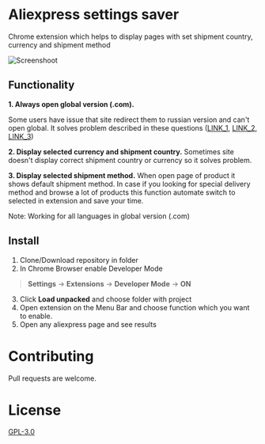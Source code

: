 # Aliexpress settings saver

Chrome extension which helps to display pages with set shipment country, currency and shipment method 

![Screenshoot](https://github.com/svtcore/aliexpress-settings-saver/blob/main/screenshot.png)

## Functionality
**1. Always open global version (.com).** 

 Some users have issue that site redirect them to russian version and can't open global. It solves problem described in these questions ([LINK_1](https://www.reddit.com/r/Aliexpress/comments/fq4ylc/aliexpresscom_redirecting_to_ru/), [LINK_2](https://www.reddit.com/r/Aliexpress/comments/hac0n1/aliexpresscom_keeps_redirecting_me_to_russian/), [LINK_3](https://www.reddit.com/r/Aliexpress/comments/35r87s/why_the_f_is_aliexpress_in_russian/))

**2. Display selected currency and shipment country.** Sometimes site doesn't display correct shipment country or currency so it solves problem.

**3. Display selected shipment method.** When open page of product it shows default shipment method. In case if you looking for special delivery method and browse a lot of products this function automate switch to selected in extension and save your time.

Note: Working for all languages in global version (.com)

## Install

1. Clone/Download repository in folder
2. In Chrome Browser enable Developer Mode 
  > **Settings** -> **Extensions** -> **Developer Mode** -> **ON**

3. Click **Load unpacked** and choose folder with project
4. Open extension on the Menu Bar and choose function which you want to enable.
5. Open any aliexpress page and see results

# Contributing
Pull requests are welcome.

# License
[GPL-3.0](https://github.com/svtcore/aliexpress-settings-saver/blob/main/LICENSE)
